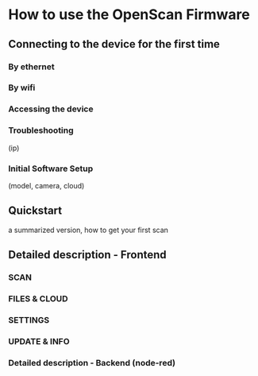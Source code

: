 
# How to use the OpenScan Firmware

## Connecting to the device for the first time

### By ethernet

### By wifi

### Accessing the device

### Troubleshooting
(ip)

### Initial Software Setup

(model, camera, cloud)

## Quickstart
a summarized version, how to get your first scan

## Detailed description - Frontend
### SCAN
### FILES & CLOUD
### SETTINGS
### UPDATE & INFO

### Detailed description - Backend (node-red)
